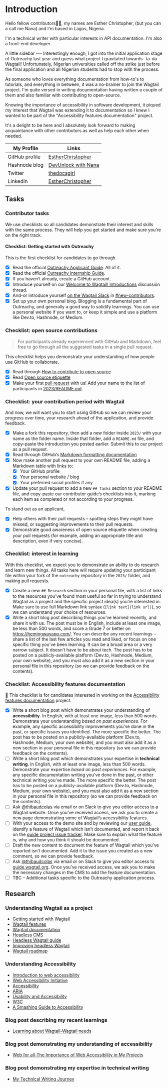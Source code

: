 # Introduction
Hello fellow contributors👋🏻, my names are Esther Christopher, (but you can a call me Nana) and I'm based in Lagos, Nigeria.

I'm a technical writer with particular interests in API documentation. I'm also a front-end developer.

A little sidebar ---
Interestingly enough, I got into the initial application stage of Outreachy last year and guess what project I gravitated towards- ta-da Wagtail!
Unfortunately, Nigerian universities called off the strike just before the final application and all Nigerian students had to stop with the process.

As someone who loves everything documentation from how-to's to tutorials, and everything in between, it was a no-brainer to join the Wagtail project. I'm quite versed in writing documentation having written a couple of them and also familiar with contributing to open-source.

Knowing the importance of accessibility in software development, it piqued my interest that Wagtail was extending it to documentation so I knew I wanted to be part of the "Accessibility features documentation" project.

It's a delight to be here and I absolutely look forward to making acquaintance with other contributors as well as help each other when needed.

| My Profile | Links
| -------- | ------- |
| GitHub profile | [EstherChristopher](https://github.com/EstherChristopher)    |
| Hashnode blog |     [DevUnlock with Nana](https://estherchris.hashnode.dev/)|
| Twitter    | [thedocsgirl](https://twitter.com/thedocsgirl)   |
| LinkedIn    | [EstherChristopher](https://www.linkedin.com/in/esther-christopher-a0909419b)    |


## Tasks
### Contributor tasks

We use checklists so all candidates demonstrate their interest and skills with the same process. They will help you get started and make sure you’re on the right track.

#### Checklist: Getting started with Outreachy

This is the first checklist for candidates to go through.

- [x] Read the official [Outreachy Applicant Guide](https://www.outreachy.org/docs/applicant/). All of it.
- [x] Read the official [Outreachy Internship Guide](https://www.outreachy.org/docs/internship/).
- [x] If you haven’t already, create a GitHub account.
- [x] Introduce yourself on our [Welcome to Wagtail! Introductions](https://github.com/wagtail/outreachy/discussions/1) discussion thread.
- [x] And-or introduce yourself [on the Wagtail Slack](https://github.com/wagtail/wagtail/wiki/Slack) in [#new-contributors](https://github.com/wagtail/wagtail/wiki/Slack#new-contributors).
- [x] Set up your own personal blog. Blogging is a fundamental part of Outreachy, and generally a good way to solidify learnings. You can use a personal website if you want to, or keep it simple and use a platform like Dev.to, Hashnode, or Medium.

### Checklist: open source contributions

> For participants already experienced with GitHub and Markdown, feel free to go through all the suggested tasks in a single pull request.

This checklist helps you demonstrate your understanding of how people use GitHub to collaborate.

- [x] Read through [How to contribute to open source](https://opensource.guide/how-to-contribute/)
- [x] Read [Open source etiquette](https://developer.mozilla.org/en-US/docs/MDN/Community/Open_source_etiquette)
- [x] Make your first [pull request](https://docs.github.com/en/pull-requests/collaborating-with-pull-requests/proposing-changes-to-your-work-with-pull-requests/creating-a-pull-request) with us! Add your name to the list of participants in [2023/README.md](2023/README.md).

### Checklist: your contribution period with Wagtail

And now, we will want you to start using GitHub so we can review your progress over time, your research ahead of the application, and provide feedback.

- [x] Make a fork this repository, then add a new folder inside `2023/` with your name as the folder name. Inside that folder, add a `README.md` file, and copy-paste the introduction you posted earlier. Submit this to our project as a pull request.
- [x] Read through GitHub’s [Markdown formatting documentation](https://docs.github.com/en/get-started/writing-on-github/getting-started-with-writing-and-formatting-on-github/basic-writing-and-formatting-syntax)
- [x] Now make another pull request to your own README file, adding a Markdown table with links to:
  - [x] Your GitHub profile
  - [x] Your personal website / blog
  - [x] Your preferred social profiles if any
- [x] Update your pull request to add a new `## Tasks` section to your README file, and copy-paste our contributor guide’s checklists into it, marking each item as completed or not according to your progress.

To stand out as an applicant,

- [x] Help others with their pull requests – spotting steps they might have missed, or suggesting improvements to their pull requests.
- [x] Demonstrate good awareness of open source etiquette when creating your pull requests (for example, adding an appropriate title and description, even if very concise).

### Checklist: interest in learning

With this checklist, we expect you to demonstrate an ability to do research and learn new things. All tasks here will require updating your participant file within your fork of the `outreachy` repository in the `2023/` folder, and making pull requests.

- [x] Create a new `## Research` section in your personal file, with a list of links to the resources you’ve found most useful so far in trying to understand Wagtail as a project and the specific project idea(s) you’re interested in. Make sure to use full Markdown link syntax (`[link text](link url)`), so we can understand your choice of resources.
- [x] Write a short blog post describing things you’ve learned recently, and share it with us. The post must be in English, include at least one image, be less than 500 words, and score a Grade 7 or better on <https://hemingwayapp.com/>. You can describe any recent learnings – share a list of the last few articles you read and liked, or focus on one specific thing you’ve been learning. It can be a broad area or a very narrow subject. It doesn’t have to be about tech. The post has to be posted on a publicly-available platform (Dev.to, Hashnode, Medium, your own website), and you must also add it as a new section in your personal file in this repository (so we can provide feedback on the contents).

### Checklist: Accessibility features documentation

🚧 This checklist is for candidates interested in working on the [Accessibility features documentation](https://github.com/wagtail/outreachy/blob/main/project-ideas.md#accessibility-features-documentation) project.

- [x] Write a short blog post which demonstrates your understanding of **accessibility**. In English, with at least one image, less than 500 words. Demonstrate your understanding _based on past experiences_. For example, any specific accessibility improvements you’ve done in the past, or specific issues you identified. The more specific the better. The post has to be posted on a publicly-available platform (Dev.to, Hashnode, Medium, your own website), and you must also add it as a new section in your personal file in this repository (so we can provide feedback on the contents).
- [ ] Write a short blog post which demonstrates your expertise in **technical writing**. In English, with at least one image, less than 500 words. Demonstrate your expertise _based on past experiences_. For example, any specific documentation writing you’ve done in the past, or other technical writing you’ve made. The more specific the better. The post has to be posted on a publicly-available platform (Dev.to, Hashnode, Medium, your own website), and you must also add it as a new section in your personal file in this repository (so we can provide feedback on the contents).
- [ ] Ask [@thibaudcolas](https://github.com/thibaudcolas) via email or on Slack to give you editor access to a Wagtail website. Once you’ve received access, we ask you to create a new page demonstrating some of Wagtail’s accessibility features.
- [ ] With your access to the demo site and by reviewing our [user guide](https://guide.wagtail.org/), identify a feature of Wagtail which isn’t documented, and report it back on the [guide project issue tracker](https://github.com/wagtail/guide/issues). Make sure to explain what the feature is, why and how you think it should be documented.
- [ ] Draft the new content to document the feature of Wagtail which you’ve reported isn’t documented. Add it to the issue you created as a new comment, so we can provide feedback.
- [ ] Ask [@thibaudcolas](https://github.com/thibaudcolas) via email or on Slack to give you editor access to [guide.wagtail.org](https://guide.wagtail.org/). Once you’ve received access, we ask you to make the necessary changes in the CMS to add the feature documentation.
- [ ] TBC – Additional tasks specific to the Outreachy application process.

## Research
### Understanding Wagtail as a project
- [Getting started with Wagtail](https://wagtail.org/)
- [Wagtail features](https://wagtail.org/features/)
- [Wagtail documentation](https://docs.wagtail.org/en/stable/)
- [Headless CMS](https://wagtail.org/headless-cms/)
- [Headless Wagtail guide](https://areweheadlessyet.wagtail.org/headless-wagtail-guide)
- [Improving headless Wagtail](https://areweheadlessyet.wagtail.org/)
- [Wagtail roadmap](https://wagtail.org/roadmap/)

### Understanding Accessibility
- [Introduction to web accessibility](https://webaim.org/intro/)
- [Web Accessibility Initiative](https://www.w3.org/WAI/people-use-web/tools-techniques/)
- [Accessibility](https://developer.mozilla.org/en-US/docs/Web/Accessibility)
- [ARIA](https://developer.mozilla.org/en-US/docs/Web/Accessibility/ARIA)
- [Usability and Accessibility](https://dev.to/yuridevat/usability-accessibility-commonalities-and-differences-108d#:~:text=Usability%20issues%20generally%20affect%20all,accessing%20a%20website%20without%20problems)
- [W3C](https://www.w3.org/WAI/standards-guidelines/wcag/)
- [A Smashing Guide to Accessibility](https://www.smashingmagazine.com/guides/accessibility/)

### Blog post describing my recent learnings
- [Learning about Wagtail-Wagtail needs](https://medium.com/@estheradamuchris/learning-about-wagtail-wagtail-needs-10e7e4035f61)

### Blog post demonstrating my understanding of accessibility
- [Web for all-The Importance of Web Accessibility in My Projects](https://medium.com/@estheradamuchris/web-for-all-the-importance-of-web-accessibility-in-my-projects-d98efdd04d53)

### Blog post demonstrating my expertise in technical writing
- [My Technical Writing Journey](https://medium.com/@estheradamuchris/my-technical-writing-journey-c588c53a7c4d)